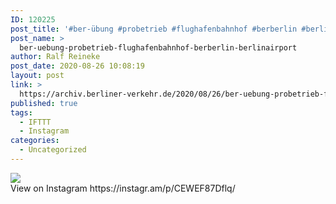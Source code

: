 ```yaml
---
ID: 120225
post_title: '#ber-übung #probetrieb #flughafenbahnhof #berberlin #berlinairport'
post_name: >
  ber-uebung-probetrieb-flughafenbahnhof-berberlin-berlinairport
author: Ralf Reineke
post_date: 2020-08-26 10:08:19
layout: post
link: >
  https://archiv.berliner-verkehr.de/2020/08/26/ber-uebung-probetrieb-flughafenbahnhof-berberlin-berlinairport/
published: true
tags:
  - IFTTT
  - Instagram
categories:
  - Uncategorized
---
```

<div><img src='https://scontent-lga3-1.cdninstagram.com/v/t51.29350-15/118395561_124791606006036_8439236846752879143_n.jpg?_nc_cat=105&_nc_sid=8ae9d6&_nc_ohc=vpmmX5zUg98AX9vEXzg&_nc_ht=scontent-lga3-1.cdninstagram.com&oh=84c29e44ffadf94ea1dddf4cfc65881c&oe=5F6A9A0E' style='max-width:600px;' /><br/><div>View on Instagram https://instagr.am/p/CEWEF87Dflq/</div></div>